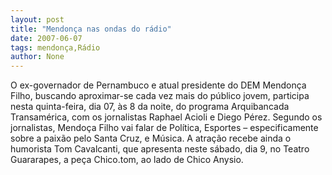 ```yaml
---
layout: post
title: "Mendonça nas ondas do rádio"
date: 2007-06-07
tags: mendonça,Rádio
author: None
---
```

O ex-governador de Pernambuco e atual presidente do DEM Mendon&ccedil;a Filho, buscando aproximar-se cada vez mais do p&uacute;blico jovem, participa nesta quinta-feira, dia 07, &agrave;s 8 da noite, do programa Arquibancada Transam&eacute;rica, com os jornalistas Raphael Acioli e Diego P&eacute;rez.
Segundo os jornalistas, Mendo&ccedil;a Filho vai falar de Pol&iacute;tica, Esportes &ndash; especificamente sobre a paix&atilde;o pelo Santa Cruz, e M&uacute;sica. A atra&ccedil;&atilde;o recebe ainda o humorista Tom Cavalcanti, que apresenta neste s&aacute;bado, dia 9, no Teatro Guararapes, a pe&ccedil;a Chico.tom, ao lado de Chico Anysio. 